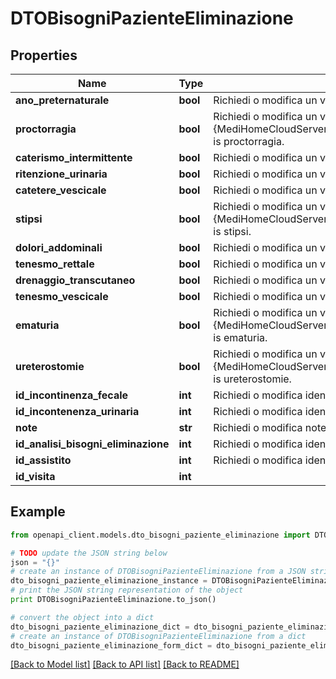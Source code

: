 # DTOBisogniPazienteEliminazione



## Properties

Name | Type | Description | Notes
------------ | ------------- | ------------- | -------------
**ano_preternaturale** | **bool** | Richiedi o modifica un valore che indica [ano preternaturale]. | [optional] 
**proctorragia** | **bool** | Richiedi o modifica un valore che indica this {MediHomeCloudServer.Models.DTOBisogniPazienteEliminazione} is proctorragia. | [optional] 
**caterismo_intermittente** | **bool** | Richiedi o modifica un valore che indica [caterismo intermittente]. | [optional] 
**ritenzione_urinaria** | **bool** | Richiedi o modifica un valore che indica [ritenzione urinaria]. | [optional] 
**catetere_vescicale** | **bool** | Richiedi o modifica un valore che indica [catetere vescicale]. | [optional] 
**stipsi** | **bool** | Richiedi o modifica un valore che indica this {MediHomeCloudServer.Models.DTOBisogniPazienteEliminazione} is stipsi. | [optional] 
**dolori_addominali** | **bool** | Richiedi o modifica un valore che indica [dolori addominali]. | [optional] 
**tenesmo_rettale** | **bool** | Richiedi o modifica un valore che indica [tenesmo rettale]. | [optional] 
**drenaggio_transcutaneo** | **bool** | Richiedi o modifica un valore che indica [drenaggio transcutaneo]. | [optional] 
**tenesmo_vescicale** | **bool** | Richiedi o modifica un valore che indica [tenesmo vescicale]. | [optional] 
**ematuria** | **bool** | Richiedi o modifica un valore che indica this {MediHomeCloudServer.Models.DTOBisogniPazienteEliminazione} is ematuria. | [optional] 
**ureterostomie** | **bool** | Richiedi o modifica un valore che indica this {MediHomeCloudServer.Models.DTOBisogniPazienteEliminazione} is ureterostomie. | [optional] 
**id_incontinenza_fecale** | **int** | Richiedi o modifica identifier incontinenza fecale. | [optional] 
**id_incontenenza_urinaria** | **int** | Richiedi o modifica identifier incontenenza urinaria. | [optional] 
**note** | **str** | Richiedi o modifica note. | [optional] 
**id_analisi_bisogni_eliminazione** | **int** | Richiedi o modifica identifier analisi bisogni eliminazione. | [optional] 
**id_assistito** | **int** | Richiedi o modifica identifier assistito. | [optional] 
**id_visita** | **int** |  | [optional] 

## Example

```python
from openapi_client.models.dto_bisogni_paziente_eliminazione import DTOBisogniPazienteEliminazione

# TODO update the JSON string below
json = "{}"
# create an instance of DTOBisogniPazienteEliminazione from a JSON string
dto_bisogni_paziente_eliminazione_instance = DTOBisogniPazienteEliminazione.from_json(json)
# print the JSON string representation of the object
print DTOBisogniPazienteEliminazione.to_json()

# convert the object into a dict
dto_bisogni_paziente_eliminazione_dict = dto_bisogni_paziente_eliminazione_instance.to_dict()
# create an instance of DTOBisogniPazienteEliminazione from a dict
dto_bisogni_paziente_eliminazione_form_dict = dto_bisogni_paziente_eliminazione.from_dict(dto_bisogni_paziente_eliminazione_dict)
```
[[Back to Model list]](../README.md#documentation-for-models) [[Back to API list]](../README.md#documentation-for-api-endpoints) [[Back to README]](../README.md)


